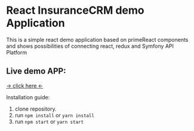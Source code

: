 # React InsuranceCRM demo Application
This is a simple react demo application based on primeReact components and shows possibilities of connecting react, redux and Symfony API Platform

## Live demo APP:
[ -> click here <-](http://pw85.pl/insurancecrm)

Installation guide:

1. clone repository.
2. run `npm install` or `yarn install`
3. run `npm start` or `yarn start`
 
